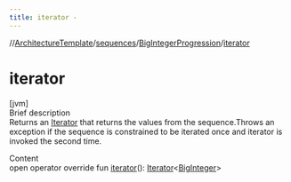 ```yaml
---
title: iterator -
---
```

//[ArchitectureTemplate](../../index.md)/[sequences](../index.md)/[BigIntegerProgression](index.md)/[iterator](iterator.md)



# iterator  
[jvm]  
Brief description  
Returns an [Iterator](https://kotlinlang.org/api/latest/jvm/stdlib/kotlin.collections/-iterator/index.html) that returns the values from the sequence.Throws an exception if the sequence is constrained to be iterated once and iterator is invoked the second time.  
  
  
Content  
open operator override fun [iterator](iterator.md)(): [Iterator](https://kotlinlang.org/api/latest/jvm/stdlib/kotlin.collections/-iterator/index.html)<[BigInteger](https://docs.oracle.com/javase/8/docs/api/java/math/BigInteger.html)>  



